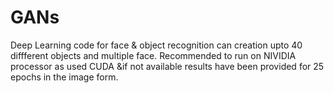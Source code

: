 # GANs
Deep Learning code for face &amp; object recognition can creation  upto 40 diffferent objects and multiple face. Recommended to run on NIVIDIA processor as used CUDA &amp;if not available results have been provided for 25 epochs in the image form.
